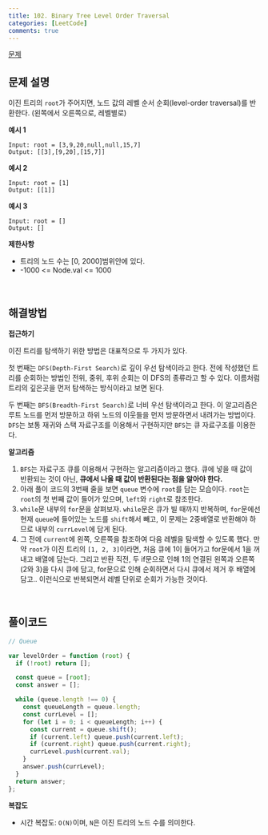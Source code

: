 ```yaml
---
title: 102. Binary Tree Level Order Traversal
categories: [LeetCode]
comments: true
---
```


[문제](https://leetcode.com/problems/binary-tree-level-order-traversal/)

## 문제 설명

이진 트리의 `root`가 주어지면, 노드 값의 레벨 순서 순회(level-order traversal)를 반환한다. (왼쪽에서 오른쪽으로, 레벨별로)

**예시 1**

```
Input: root = [3,9,20,null,null,15,7]
Output: [[3],[9,20],[15,7]]
```

**예시 2**

```
Input: root = [1]
Output: [[1]]
```

**예시 3**

```
Input: root = []
Output: []
```

**제한사항**

- 트리의 노드 수는 [0, 2000]범위안에 있다.
- -1000 <= Node.val <= 1000

<br>

## 해결방법

**접근하기**

이진 트리를 탐색하기 위한 방법은 대표적으로 두 가지가 있다.

첫 번째는 `DFS(Depth-First Search)`로 깊이 우선 탐색이라고 한다. 전에 작성했던 트리를 순회하는 방법인 전위, 중위, 후위 순회는 이 DFS의 종류라고 할 수 있다. 이름처럼 트리의 깊은곳을 먼저 탐색하는 방식이라고 보면 된다.

두 번째는 `BFS(Breadth-First Search)`로 너비 우선 탐색이라고 한다. 이 알고리즘은 루트 노드를 먼저 방문하고 하위 노드의 이웃들을 먼저 방문하면서 내려가는 방법이다. `DFS`는 보통 재귀와 스택 자료구조를 이용해서 구현하지만 `BFS`는 큐 자료구조를 이용한다.

**알고리즘**

1. `BFS`는 자료구조 큐를 이용해서 구현하는 알고리즘이라고 했다. 큐에 넣을 때 값이 반환되는 것이 아닌, **큐에서 나올 때 값이 반환된다는 점을 알아야 한다.**
2. 아래 풀이 코드의 3번째 줄을 보면 `queue` 변수에 `root`를 담는 모습이다. `root`는 `root`의 첫 번째 값이 들어가 있으며, `left`와 `right`로 참조한다.
3. `while`문 내부의 `for`문을 살펴보자. `while`문은 큐가 빌 때까지 반복하며, `for`문에선 현재 `queue`에 들어있는 노드를 `shift`해서 빼고, 이 문제는 2중배열로 반환해야 하므로 내부의 `currLevel`에 담게 된다.
4. 그 전에 `current`에 왼쪽, 오른쪽을 참조하여 다음 레벨을 탐색할 수 있도록 했다. 만약 `root`가 이진 트리의 `[1, 2, 3]`이라면, 처음 큐에 1이 들어가고 for문에서 1을 꺼내고 배열에 담는다. 그리고 반환 직전, 두 if문으로 인해 1의 연결된 왼쪽과 오른쪽 (2와 3)을 다시 큐에 담고, for문으로 인해 순회하면서 다시 큐에서 제거 후 배열에 담고.. 이런식으로 반복되면서 레벨 단위로 순회가 가능한 것이다.

<br>

## 풀이코드

```js
// Queue

var levelOrder = function (root) {
  if (!root) return [];

  const queue = [root];
  const answer = [];

  while (queue.length !== 0) {
    const queueLength = queue.length;
    const currLevel = [];
    for (let i = 0; i < queueLength; i++) {
      const current = queue.shift();
      if (current.left) queue.push(current.left);
      if (current.right) queue.push(current.right);
      currLevel.push(current.val);
    }
    answer.push(currLevel);
  }
  return answer;
};
```

**복잡도**

- 시간 복잡도: `O(N)`이며, `N`은 이진 트리의 노드 수를 의미한다.
